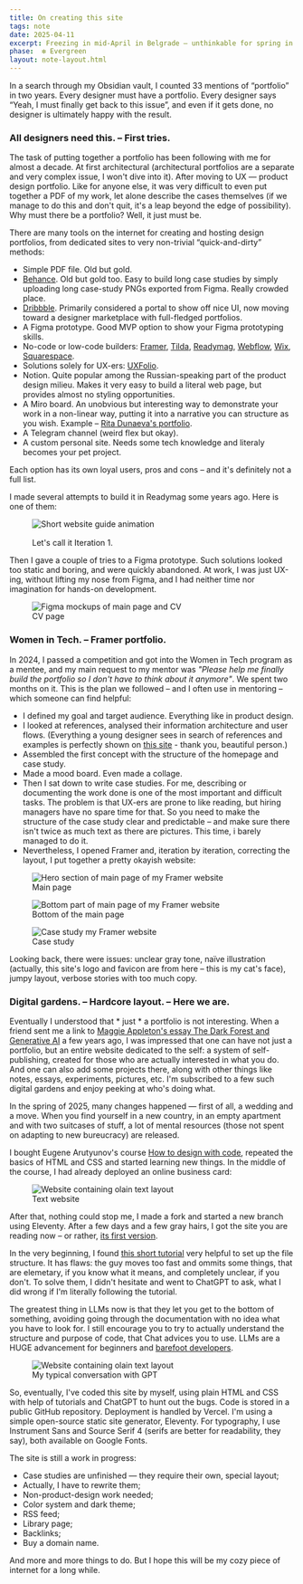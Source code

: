 ```yaml
---
title: On creating this site
tags: note
date: 2025-04-11
excerpt: Freezing in mid-April in Belgrade — unthinkable for spring in the Balkans — and bored in a temporary <em>dolce far niente</em>, I built this site in about a week. There's a long backstory, of course.
phase:  ❇️ Evergreen
layout: note-layout.html
---
```


In a search through my Obsidian vault, I counted 33 mentions of “portfolio” in two years. Every designer must have a portfolio. Every designer says “Yeah, I must finally get back to this issue”, and even if it gets done, no designer is ultimately happy with the result.

### All designers need this. – First tries.
The task of putting together a portfolio has been following with me for almost a decade. At first architectural (architectural portfolios are a separate and very complex issue, I won't dive into it). After moving to UX — product design portfolio. Like for anyone else, it was very difficult to even put together a PDF of my work, let alone describe the cases themselves (if we manage to do this and don't quit, it's a leap beyond the edge of possibility). Why must there be a portfolio? Well, it just must be.

There are many tools on the internet for creating and hosting design portfolios, from dedicated sites to very non-trivial “quick-and-dirty” methods:
- Simple PDF file. Old but gold.
- <a href="https://behance.com">Behance</a>. Old but gold too. Easy to build long case studies by simply uploading long case-study PNGs exported from Figma. Really crowded place.
- <a href="https://dribbble.com">Dribbble</a>. Primarily considered a portal to show off nice UI, now moving toward a designer marketplace with full-fledged portfolios.
- A Figma prototype. Good MVP option to show your Figma prototyping skills.
- No-code or low-code builders: <a href="https://framer.com">Framer</a>, <a href="https://tilda.cc">Tilda</a>, <a href="https://readymag.com">Readymag</a>, <a href="https://webflow.com">Webflow</a>, <a href="https://wix.com">Wix</a>, <a href="https://squarespace.com">Squarespace</a>.
- Solutions solely for UX-ers: <a href="https://uxfol.io/">UXFolio</a>.
- Notion. Quite popular among the Russian-speaking part of the product design milieu. Makes it very easy to build a literal web page, but provides almost no styling opportunities.
- A Miro board. An unobvious but interesting way to demonstrate your work in a non-linear way, putting it into a narrative you can structure as you wish. Example – <a href="https://miro.com/app/board/uXjVOyHTPXk=/?share_link_id=950155547238">Rita Dunaeva's portfolio</a>.
- A Telegram channel (weird flex but okay).
- A custom personal site. Needs some tech knowledge and literaly becomes your pet project.

Each option has its own loyal users, pros and cons – and it's definitely not a full list.

I made several attempts to build it in Readymag some years ago. Here is one of them:

<figure>
<img src="/images/notes/readymag-recording.gif" alt="Short website guide animation" class="post-image" style="margin-bottom: 1rem;"></img>
<figcaption>Let's call it Iteration 1.
</figcaption>
</figure>

Then I gave a couple of tries to a Figma prototype. Such solutions looked too static and boring, and were quickly abandoned. At work, I was just UX-ing, without lifting my nose from Figma, and I had neither time nor imagination for hands-on development.

<figure>
<img src="/images/notes/figma-prototype.png" alt="Figma mockups of main page and CV"></img>
<figcaption>CV page
</figcaption>
</figure>

### Women in Tech. – Framer portfolio.

In 2024, I passed a competition and got into the Women in Tech program as a mentee, and my main request to my mentor was <em>"Please help me finally build the portfolio so I don't have to think about it anymore"</em>. We spent two months on it. This is the plan we followed – and I often use in mentoring – which someone can find helpful:
- I defined my goal and target audience. Everything like in product design.
- I looked at references, analysed their information architecture and user flows.
(Everything a young designer sees in search of references and examples is perfectly shown on <a href="https://honest-ux-design-portfolio.webflow.io/">this site</a> - thank you, beautiful person.)
- Assembled the first concept with the structure of the homepage and case study.
- Made a mood board. Even made a collage.
- Then I sat down to write case studies. For me, describing or documenting the work done is one of the most important and difficult tasks. The problem is that UX-ers are prone to like reading, but hiring managers have no spare time for that. So you need to make the structure of the case study clear and predictable – and make sure there isn't twice as much text as there are pictures. This time, i barely managed to do it.
- Nevertheless, I opened Framer and, iteration by iteration, correcting the layout, I put together a pretty okayish website:

<figure>
<img src="/images/notes/framer-hero.png" alt="Hero section of main page of my Framer website"></img>
<figcaption>Main page</figcaption>
</figure>

<figure>
<img src="/images/notes/framer-footer.png" alt="Bottom part of main page of my Framer website"></img>
<figcaption>Bottom of the main page
</figcaption>
</figure>

<figure>
<img src="/images/notes/framer-case.png" alt="Case study my Framer website"></img>
<figcaption>Case study
</figcaption>
</figure>

Looking back, there were issues: unclear gray tone, naïve illustration (actually, this site's logo and favicon are from here – this is my cat's face), jumpy layout, verbose stories with too much copy.

### Digital gardens. – Hardcore layout. – Here we are.

Eventually I understood that * just * a portfolio is not interesting. When a friend sent me a link to <a href="https://maggieappleton.com/ai-dark-forest/">Maggie Appleton's essay The Dark Forest and Generative AI</a> a few years ago, I was impressed that one can have not just a portfolio, but an entire website dedicated to the self: a system of self-publishing, created for those who are actually interested in what you do. And one can also add some projects there, along with other things like notes, essays, experiments, pictures, etc. I'm subscribed to a few such digital gardens and enjoy peeking at who's doing what.

In the spring of 2025, many changes happened — first of all, a wedding and a move. When you find yourself in a new country, in an empty apartment and with two suitcases of stuff, a lot of mental resources (those not spent on adapting to new bureucracy) are released.

I bought Eugene Arutyunov's course <a href="https://intuition.team/how-to-design-with-code">How to design with code</a>, repeated the basics of HTML and CSS and started learning new things. In the middle of the course, I had already deployed an online business card:

<figure>
<img src="/images/notes/vercel-first-deployment.png" alt="Website containing olain text layout"></img>
<figcaption>Text website
</figcaption>
</figure>

After that, nothing could stop me, I made a fork and started a new branch using Eleventy. After a few days and a few gray hairs, I got the site you are reading now – or rather, <a href="https://github.com/nastapasta/nastia-design">its first version</a>.

In the very beginning, I found <a href="https://www.youtube.com/watch?v=kzf9A9tkkl4">this short tutorial</a> very helpful to set up the file structure. It has flaws: the guy moves too fast and ommits some things, that are elemetary, if you know what it means, and completely unclear, if you don't. To solve them, I didn't hesitate and went to ChatGPT to ask, what I did wrong if I'm literally following the tutorial. 

The greatest thing in LLMs now is that they let you get to the bottom of something, avoiding going through the documentation with no idea what you have to look for. I still encourage you to try to actually understand the structure and purpose of code, that Chat advices you to use. LLMs are a HUGE advancement for beginners and <a href="https://maggieappleton.com/home-cooked-software/">barefoot developers</a>.

<figure>
<img src="/images/notes/chatgpt-11ty-help.png" alt="Website containing olain text layout"></img>
<figcaption>My typical conversation with GPT
</figcaption>
</figure>

So, eventually, I've coded this site by myself, using plain HTML and CSS with help of tutorials and ChatGPT to hunt out the bugs. Code is stored in a public GitHub repository. Deployment is handled by Vercel. I'm using a simple open-source static site generator, Eleventy. For typography, I use Instrument Sans and Source Serif 4 (serifs are better for readability, they say), both available on Google Fonts. 

The site is still a work in progress: 
- Case studies are unfinished — they require their own, special layout;
- Actually, I have to rewrite them;
- Non-product-design work needed;
- Color system and dark theme;
- RSS feed;
- Library page;
- Backlinks;
- Buy a domain name.

And more and more things to do. But I hope this will be my cozy piece of internet for a long while.